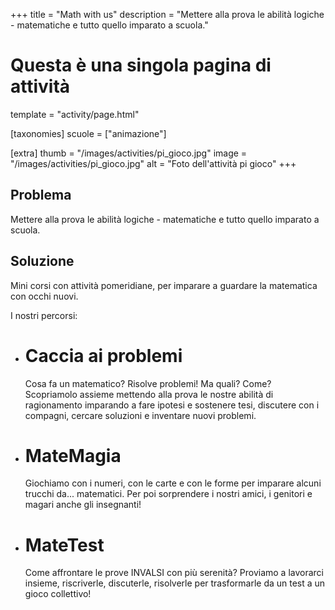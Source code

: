 +++
title = "Math with us"
description = "Mettere alla prova le abilità logiche - matematiche e tutto quello imparato a scuola."

# Questa è una singola pagina di attività
template = "activity/page.html"

[taxonomies]
scuole = ["animazione"]

[extra]
thumb = "/images/activities/pi_gioco.jpg"
image = "/images/activities/pi_gioco.jpg"
alt = "Foto dell'attività pi gioco"
+++
## Problema

Mettere alla prova le abilità logiche - matematiche e tutto quello imparato a scuola.

## Soluzione

Mini corsi con attività pomeridiane, per imparare a guardare la matematica con occhi nuovi.

I nostri percorsi:

 - # Caccia ai problemi
   Cosa fa un matematico? Risolve problemi! Ma quali? Come?
   Scopriamolo assieme mettendo alla prova le nostre abilità di
   ragionamento imparando a fare ipotesi e sostenere tesi, discutere
   con i compagni, cercare soluzioni e inventare nuovi problemi.

 - # MateMagia
   Giochiamo con i numeri, con le carte e con le forme per imparare
   alcuni trucchi da... matematici. Per poi sorprendere i nostri amici, i
   genitori e magari anche gli insegnanti!

 - # MateTest
   Come affrontare le prove INVALSI con più serenità? Proviamo a
   lavorarci insieme, riscriverle, discuterle, risolverle per trasformarle
   da un test a un gioco collettivo!
